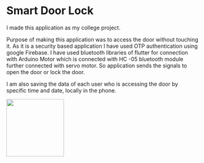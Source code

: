 # Smart Door Lock
I made this application as my college project. 

Purpose of making this application was to access the door without touching it. 
As it is a security based application I have used OTP authentication using google Firebase. I have used bluetooth libraries of flutter for connection with Arduino Motor which is connected with HC -05 bluetooth module further connected with servo motor. So application sends the signals to open the door or lock the door. 

I am also saving the data of each user who is accessing the door by specific time and date, locally in the phone. 

<img src="screenshot_of_app/1.jpg" width="150" >



